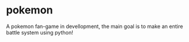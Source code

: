 # pokemon
A pokemon fan-game in devellopment, the main goal is to make an entire battle system using python!
